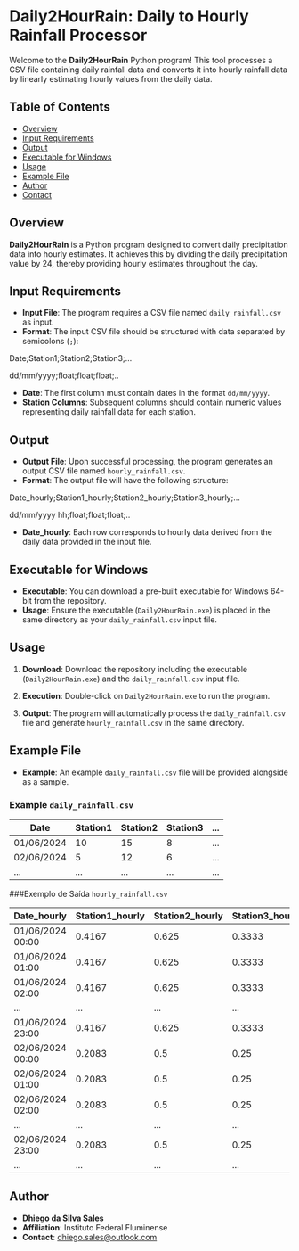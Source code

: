 # Daily2HourRain: Daily to Hourly Rainfall Processor

Welcome to the **Daily2HourRain** Python program! This tool processes a CSV file containing daily rainfall data and converts it into hourly rainfall data by linearly estimating hourly values from the daily data.

## Table of Contents

- [Overview](#overview)
- [Input Requirements](#input-requirements)
- [Output](#output)
- [Executable for Windows](#executable-for-windows)
- [Usage](#usage)
- [Example File](#example-file)
- [Author](#author)
- [Contact](#contact)

## Overview

**Daily2HourRain** is a Python program designed to convert daily precipitation data into hourly estimates. It achieves this by dividing the daily precipitation value by 24, thereby providing hourly estimates throughout the day.

## Input Requirements

- **Input File**: The program requires a CSV file named `daily_rainfall.csv` as input.
- **Format**: The input CSV file should be structured with data separated by semicolons (`;`):

Date;Station1;Station2;Station3;...

dd/mm/yyyy;float;float;float;..


- **Date**: The first column must contain dates in the format `dd/mm/yyyy`.
- **Station Columns**: Subsequent columns should contain numeric values representing daily rainfall data for each station.

## Output

- **Output File**: Upon successful processing, the program generates an output CSV file named `hourly_rainfall.csv`.
- **Format**: The output file will have the following structure:

Date_hourly;Station1_hourly;Station2_hourly;Station3_hourly;...

dd/mm/yyyy hh;float;float;float;..


- **Date_hourly**: Each row corresponds to hourly data derived from the daily data provided in the input file.

## Executable for Windows

- **Executable**: You can download a pre-built executable for Windows 64-bit from the repository.
- **Usage**: Ensure the executable (`Daily2HourRain.exe`) is placed in the same directory as your `daily_rainfall.csv` input file.

## Usage

1. **Download**: Download the repository including the executable (`Daily2HourRain.exe`) and the `daily_rainfall.csv` input file.

2. **Execution**: Double-click on `Daily2HourRain.exe` to run the program.

3. **Output**: The program will automatically process the `daily_rainfall.csv` file and generate `hourly_rainfall.csv` in the same directory.

## Example File

- **Example**: An example `daily_rainfall.csv` file will be provided alongside as a sample.

### Example `daily_rainfall.csv`

|Date        | Station1 | Station2 | Station3 | ... |
|-------------|----------|----------|----------|----|
| 01/06/2024  | 10       | 15       | 8        |... |
| 02/06/2024  | 5        | 12       | 6        |... |
| ...         | ...      | ...      | ...      |... |

###Exemplo de Saída `hourly_rainfall.csv`

| Date_hourly      | Station1_hourly | Station2_hourly | Station3_hourly |
|------------------|-----------------|-----------------|-----------------|
| 01/06/2024 00:00 | 0.4167          | 0.625           | 0.3333          |
| 01/06/2024 01:00 | 0.4167          | 0.625           | 0.3333          |
| 01/06/2024 02:00 | 0.4167          | 0.625           | 0.3333          |
| ...              | ...             | ...             | ...             |
| 01/06/2024 23:00 | 0.4167          | 0.625           | 0.3333          |
| 02/06/2024 00:00 | 0.2083          | 0.5             | 0.25            |
| 02/06/2024 01:00 | 0.2083          | 0.5             | 0.25            |
| 02/06/2024 02:00 | 0.2083          | 0.5             | 0.25            |
| ...              | ...             | ...             | ...             |
| 02/06/2024 23:00 | 0.2083          | 0.5             | 0.25            |
| ...              | ...             | ...             | ...             |

## Author

- **Dhiego da Silva Sales**
- **Affiliation**: Instituto Federal Fluminense
- **Contact**: dhiego.sales@outlook.com


